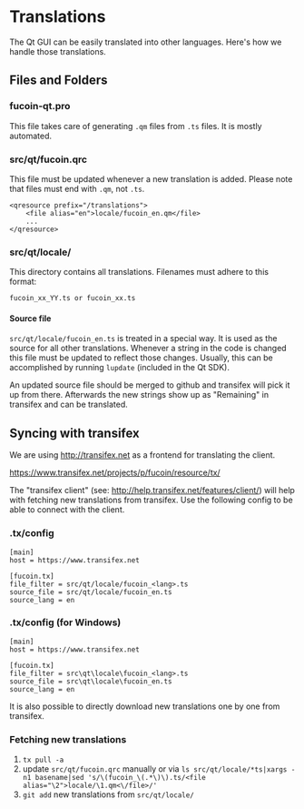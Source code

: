 Translations
============

The Qt GUI can be easily translated into other languages. Here's how we
handle those translations.

Files and Folders
-----------------

### fucoin-qt.pro

This file takes care of generating `.qm` files from `.ts` files. It is mostly
automated.

### src/qt/fucoin.qrc

This file must be updated whenever a new translation is added. Please note that
files must end with `.qm`, not `.ts`.

    <qresource prefix="/translations">
        <file alias="en">locale/fucoin_en.qm</file>
        ...
    </qresource>

### src/qt/locale/

This directory contains all translations. Filenames must adhere to this format:

    fucoin_xx_YY.ts or fucoin_xx.ts

#### Source file

`src/qt/locale/fucoin_en.ts` is treated in a special way. It is used as the
source for all other translations. Whenever a string in the code is changed
this file must be updated to reflect those changes. Usually, this can be
accomplished by running `lupdate` (included in the Qt SDK).

An updated source file should be merged to github and transifex will pick it
up from there. Afterwards the new strings show up as "Remaining" in transifex
and can be translated.

Syncing with transifex
----------------------

We are using http://transifex.net as a frontend for translating the client.

https://www.transifex.net/projects/p/fucoin/resource/tx/

The "transifex client" (see: http://help.transifex.net/features/client/)
will help with fetching new translations from transifex. Use the following
config to be able to connect with the client.

### .tx/config

    [main]
    host = https://www.transifex.net

    [fucoin.tx]
    file_filter = src/qt/locale/fucoin_<lang>.ts
    source_file = src/qt/locale/fucoin_en.ts
    source_lang = en
    
### .tx/config (for Windows)

    [main]
    host = https://www.transifex.net

    [fucoin.tx]
    file_filter = src\qt\locale\fucoin_<lang>.ts
    source_file = src\qt\locale\fucoin_en.ts
    source_lang = en

It is also possible to directly download new translations one by one from transifex.

### Fetching new translations

1. `tx pull -a`
2. update `src/qt/fucoin.qrc` manually or via
   `ls src/qt/locale/*ts|xargs -n1 basename|sed 's/\(fucoin_\(.*\)\).ts/<file alias="\2">locale/\1.qm<\/file>/'`
3. `git add` new translations from `src/qt/locale/`
